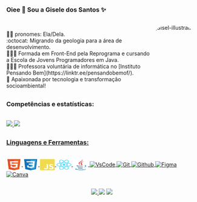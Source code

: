 ### Oiee 🤟 Sou a Gisele dos Santos ✨  
##
<p>
<img align="right" alt="Gisel-illustration" height="150" style="border-radius:50px;" src="https://imgur.com/MVJOwER.png"> <br>
✌🏽 pronomes: Ela/Dela. <br>
:octocat: Migrando da geologia para a área de desenvolvimento. <br>
👩🏽‍💻 Formada em Front-End pela Reprograma e cursando a Escola de Jovens Programadores em Java. <br>
👩🏽‍🏫 Professora voluntária de informática no [Instituto Pensando Bem](https://linktr.ee/pensandobemof/). <br>
💜 Apaixonada por tecnologia e transformação socioambiental! <br>
</p>
<div>    
  
##
  ### Competências e estatísticas:
  <a href="https://github.com/Giselz"><br>
  <img height="180em" src="https://github-readme-stats.vercel.app/api?username=Giselz&show_icons=true&theme=midnight-purple&include_all_commits=true&count_private=true"/>
  <img height="180em" src="https://github-readme-stats.vercel.app/api/top-langs/?username=Giselz&layout=compact&langs_count=7&theme=midnight-purple"/>
</div>
    
##
  ### Linguagens e Ferramentas:
<div style="display: inline_block"><br>
  <img align="center" alt="HTML" height="30" width="40" src="https://raw.githubusercontent.com/devicons/devicon/master/icons/html5/html5-original.svg">
  <img align="center" alt="CSS" height="30" width="40" src="https://raw.githubusercontent.com/devicons/devicon/master/icons/css3/css3-original.svg">
  <img align="center" alt="JavaScript" height="30" width="40" src="https://raw.githubusercontent.com/devicons/devicon/master/icons/javascript/javascript-plain.svg">
  <img align="center" alt="React" height="30" width="40" src="https://raw.githubusercontent.com/devicons/devicon/master/icons/react/react-original.svg">
  <img align="center" alt="Java" height="30" width="40" src="https://raw.githubusercontent.com/devicons/devicon/master/icons/java/java-original.svg" />
  <img align="center" alt="VsCode" height="30" width="40" src="https://cdn.jsdelivr.net/gh/devicons/devicon/icons/vscode/vscode-original.svg">
  <img align="center" alt="Git" height="30" width="40" src="https://cdn.jsdelivr.net/gh/devicons/devicon/icons/git/git-original.svg">
  <img align="center" alt="Github" height="30" width="40" src="https://cdn.jsdelivr.net/gh/devicons/devicon/icons/github/github-original.svg">
  <img align="center" alt="Figma" height="30" width="40" src="https://cdn.jsdelivr.net/gh/devicons/devicon/icons/figma/figma-original.svg">
  <img align="center" alt="Canva" height="30" width="40" src="https://cdn.jsdelivr.net/gh/devicons/devicon/icons/canva/canva-original.svg" />
</div>
  
##
<div align="center"> 
  <a href = "mailto:giseledosantos@outlook.com"><img src="https://img.shields.io/badge/Microsoft_Outlook-0078D4?style=for-the-badge&logo=microsoft-outlook&logoColor=white"" target="_blank"</a>
  <a href="https://discord.gg/gisele#7008" target="_blank"><img src="https://img.shields.io/badge/Discord-7289DA?style=for-the-badge&logo=discord&logoColor=white" target="_blank"></a> 
  <a href="https://www.linkedin.com/in/giseledossantos/" target="_blank"><img src="https://img.shields.io/badge/-LinkedIn-%230077B5?style=for-the-badge&logo=linkedin&logoColor=white" target="_blank"></a> 
</div>

